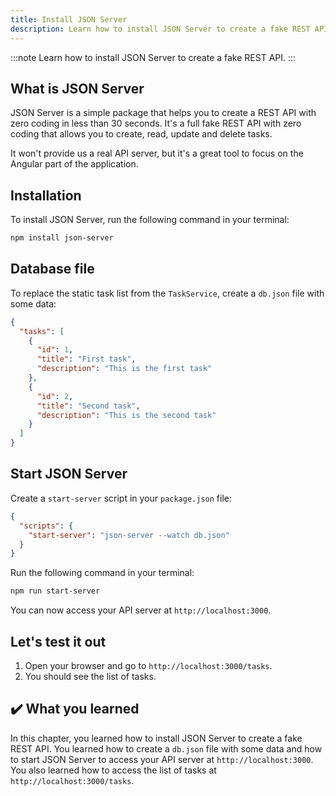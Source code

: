 ```yaml
---
title: Install JSON Server
description: Learn how to install JSON Server to create a fake REST API.
---
```


:::note
Learn how to install JSON Server to create a fake REST API.
:::

## What is JSON Server

JSON Server is a simple package that helps you to create a REST API with zero coding in less than 30 seconds.
It's a full fake REST API with zero coding that allows you to create, read, update and delete tasks.

It won't provide us a real API server, but it's a great tool to focus on the Angular part of the application.

## Installation

To install JSON Server, run the following command in your terminal:

```bash
npm install json-server
```

## Database file

To replace the static task list from the `TaskService`,  create a `db.json` file with some data:

```json
{
  "tasks": [
    {
      "id": 1,
      "title": "First task",
      "description": "This is the first task"
    },
    {
      "id": 2,
      "title": "Second task",
      "description": "This is the second task"
    }
  ]
}
```

## Start JSON Server

Create a `start-server` script in your `package.json` file:

```json
{
  "scripts": {
    "start-server": "json-server --watch db.json"
  }
}
```

Run the following command in your terminal:

```bash
npm run start-server
```

You can now access your API server at `http://localhost:3000`.

## Let's test it out

1. Open your browser and go to `http://localhost:3000/tasks`.
2. You should see the list of tasks.

## ✔️ What you learned

In this chapter, you learned how to install JSON Server to create a fake REST API. You learned how to create a `db.json` file with some data and how to start JSON Server to access your API server at `http://localhost:3000`. You also learned how to access the list of tasks at `http://localhost:3000/tasks`.






